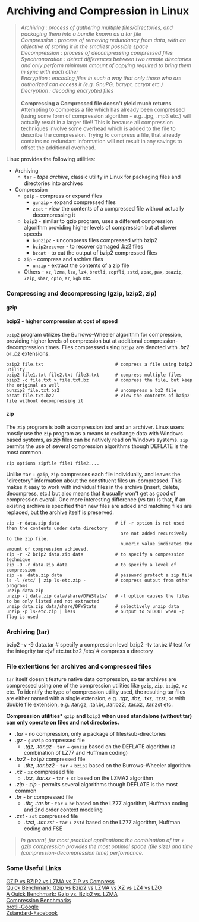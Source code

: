 # Archiving and Compression in Linux

> *Archiving : process of gathering multiple files/directories, and packaging them into a bundle known as a tar file* <br>
  *Compression : process of removing redundancy from data, with an objective of storing it in the smallest possible space* <br>
  *Decompression : process of decompressing compressed files* <br>
  *Synchronozation : detect differences between two remote directories and only perform minimum amount of copying required to bring them in sync with each other* <br>
  *Encryption : encoding files in such a way that only those who are authorized can access it (e.g. GnuPG, bcrypt, ccrypt etc.)* <br>
  *Decryption : decoding encrypted files* <br> <br>
  **Compressing a Compressed file doesn't yield much returns** <br>
  Attempting to compress a file which has already been compressed (using some form of compression algorithm - e.g. .jpg, .mp3 etc.) will actually result in a larger file!! This is
  because all compression techniques involve some overhead which is added to the file to describe the compression. Trying to compress a file, that already contains no redundant
  information will not result in any savings to offset the additional overhead.

Linux provides the following utilities:
* Archiving
  * ```tar``` - *tape archive*, classic utility in Linux for packaging files and directories into archives
* Compression
  * ```gzip``` - compress or expand files
    * ```gunzip``` - expand compressed files
    * ```zcat``` - view the contents of a compressed file without actually decompressing it
  * ```bzip2``` - similar to gzip program, uses a different compression algorithm providing higher levels of compression but at slower speeds
    * ```bunzip2``` - uncompress files compressed with bzip2
    * ```bzip2recover``` - to recover damaged .bz2 files
    * ```bzcat``` - to cat the output of bzip2 compressed files
  * ```zip``` - compress and archive files
    * ```unzip``` - extract the contents of a zip file
  * Others - ```xz```, ```lzma```, ```lza```, ```lz4```, ```brotli```, ```zopfli```, ```zstd```,  ```zpac```, ```pax```, ```peazip```, ```7zip```, ```shar```, ```cpio```, ```ar```, ```kgb``` etc.

### Compressing and decompressing (gzip, bzip2, zip)

#### gzip

#### bzip2 - higher compression at cost of speed
```bzip2``` program utilizes the Burrows–Wheeler algorithm for compression, providing higher levels of compression but at additional compression-decompression times. Files compressed using ```bzip2``` are denoted with *.bz2* or *.bz* extensions.

```console
bzip2 file.txt                           # compress a file using bzip2 utility
bzip2 file1.txt file2.txt file3.txt      # compress multiple files
bzip2 -c file.txt > file.txt.bz          # compress the file, but keep the original as well
bunzip2 file.txt.bz2                     # uncompress a bz2 file
bzcat file.txt.bz2                       # view the contents of bzip2 file without decompressing it
```

#### zip
The ```zip``` program is both a compression tool and an archiver. Linux users mostly use the ```zip``` program as a means to exchange data with Windows based systems, as *zip* files can be natively read on Windows systems. ```zip``` permits the use of several compression algorithms though DEFLATE is the most common.

```console
zip options zipfile file1 file2....
```
Unlike ```tar``` + ```gzip```, ```zip``` compresses each file individually, and leaves the "directory" information about the constituent files un-compressed. This makes it easy to work with individual files in the archive (insert, delete, decompress, etc.) but also means that it usually won't get as good of compression overall. One more interesting difference (vs tar) is that, if an existing archive is specified then new files are added and matching files are replaced, but the archive itself is preserved.

```console
zip -r data.zip data                     # if -r option is not used then the contents under data directory 
                                           are not added recursively to the zip file. 
                                           numeric value indicates the amount of compression achieved.
zip -r -Z bzip2 data.zip data            # to specify a compression technique
zip -9 -r data.zip data                  # to specify a level of compression
zip -e  data.zip data                    # password protect a zip file
ls -l /etc/ | zip ls-etc.zip -           # compress output from other programs
unzip data.zip
unzip -l data.zip data/share/DFWStats/   # -l option causes the files to be only listed and not extracted 
unzip data.zip data/share/DFWStats       # selectively unzip data
unzip -p ls-etc.zip | less               # output to STDOUT when -p flag is used
```

### Archiving (tar)
bzip2 -v -9 data.tar                     # specify a compression level
bzip2 -tv tar.bz                         # test for the integrity
tar cjvf etc.tar.bz2 /etc/               # compress a directory

### File extentions for archives and compressed files
```tar``` itself doesn't feature native data compression, so tar archives are compressed using one of the compression utilities like ```gzip```, ```zip```, ```bzip2```, ```xz``` etc. To identify the type of compression utility used, the resulting tar files are either named with a single extension, e.g. .tgz, .tbz, .txz, .tzst, or with double file extension, e.g. .tar.gz, .tar.br, .tar.bz2, .tar.xz, .tar.zst etc.

**Compression utilities*** ```gzip``` **and** ```bzip2``` **when used standalone (without tar) can only operate on files and not directories.**  

* *.tar* - no compression, only a package of files/sub-directories
* *.gz* - ```gunzip``` compressed file
  * *.tgz, .tar.gz* - ```tar``` + ```gunzip``` based on the DEFLATE algorithm (a combination of LZ77 and Huffman coding)
* *.bz2* - ```bzip2``` compressed file
  * *.tbz, .tar.bz2* - ```tar``` + ```bzip2``` based on the Burrows–Wheeler algorithm
* *.xz* - ```xz``` compressed file
  * *.txz, .tar.xz* - ```tar``` + ```xz``` based on the LZMA2 algorithm
* *.zip* - *zip* - permits several algorithms though DEFLATE is the most common
* *.br* - ```br``` compressed file
  * *.tbr, .tar.br* - ```tar``` + ```br``` based on the LZ77 algorithm, Huffman coding and 2nd order context modeling
* *.zst* - ```zst``` compressed file
  * *.tzst, .tar.zst* - ```tar``` + ```zstd``` based on the LZ77 algorithm, Huffman coding and FSE
  
>  *In general, for most practical applications the combination of tar + gzip compression provides the most optimal space (file size) and time (compression-decompression time) performance.*

### Some Useful Links
[GZIP vs BZIP2 vs LZMA vs ZIP vs Compress](https://bashitout.com/2009/08/30/Linux-Compression-Comparison-GZIP-vs-BZIP2-vs-LZMA-vs-ZIP-vs-Compress.html) <br>
[Quick Benchmark: Gzip vs Bzip2 vs LZMA vs XZ vs LZ4 vs LZO](https://catchchallenger.first-world.info/wiki/Quick_Benchmark:_Gzip_vs_Bzip2_vs_LZMA_vs_XZ_vs_LZ4_vs_LZO) <br>
[A Quick Benchmark: Gzip vs. Bzip2 vs. LZMA](https://tukaani.org/lzma/benchmarks.html) <br>
[Compression Benchmarks](https://bbengfort.github.io/observations/2017/06/07/compression-benchmarks.html) <br>
[brotli-Google](https://github.com/google/brotli) <br>
[Zstandard-Facebook](https://facebook.github.io/zstd) <br>
